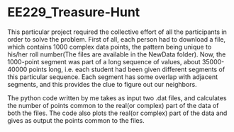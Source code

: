 # EE229_Treasure-Hunt

This particular project required the collective effort of all the participants in order to solve the problem. First of all, each person had to download a file,
which contains 1000 complex data points, the pattern being unique to his/her roll number(The files are available in the NewData folder). Now, the 1000-point 
segment was part of a long sequence of values, about 35000-40000 points long, i.e. each student had been given different segments of this particular sequence.
Each segment has some overlap with adjacent segments, and this provides the clue to figure out our neighbors. 

The python code written by me takes as input two .dat files, and calculates the number of points common to the real(or complex) part of the data of both the files.
The code also plots the real(or complex) part of the data and gives as output the points common to the files.
